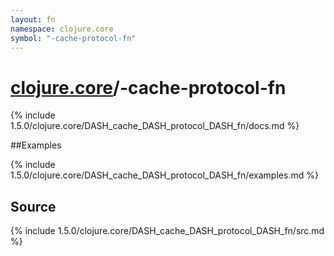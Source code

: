 ```yaml
---
layout: fn
namespace: clojure.core
symbol: "-cache-protocol-fn"
---
```


# [clojure.core](../)/-cache-protocol-fn

{% include 1.5.0/clojure.core/DASH_cache_DASH_protocol_DASH_fn/docs.md %}

##Examples

{% include 1.5.0/clojure.core/DASH_cache_DASH_protocol_DASH_fn/examples.md %}
## Source
{% include 1.5.0/clojure.core/DASH_cache_DASH_protocol_DASH_fn/src.md %}

